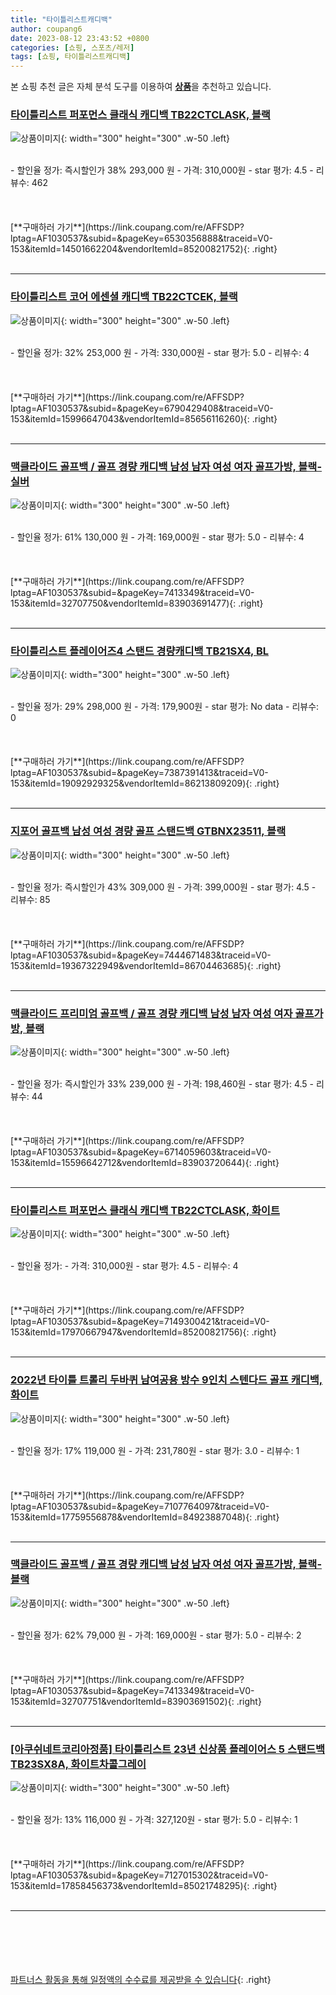 ```yaml
---
title: "타이틀리스트캐디백"
author: coupang6
date: 2023-08-12 23:43:52 +0800
categories: [쇼핑, 스포츠/레저]
tags: [쇼핑, 타이틀리스트캐디백]
---
```


본 쇼핑 추천 글은 자체 분석 도구를 이용하여 [**상품**](https://link.coupang.com/a/bao1ui)을 추천하고 있습니다.

### [타이틀리스트 퍼포먼스 클래식 캐디백 TB22CTCLASK, 블랙](https://link.coupang.com/re/AFFSDP?lptag=AF1030537&subid=&pageKey=6530356888&traceid=V0-153&itemId=14501662204&vendorItemId=85200821752)

![상품이미지](https://thumbnail8.coupangcdn.com/thumbnails/remote/230x230ex/image/vendor_inventory/6525/7c40bca99fb1e27b2837b3c5318f7265208f65c53f0db25b52fdcc5889b9.jpg){: width="300" height="300" .w-50 .left}


<br>
- 할인율 정가: 즉시할인가 38%  293,000   원
- 가격: 310,000원
- star 평가: 4.5
- 리뷰수: 462
<br>
<br>
<br>
<br>
[**구매하러 가기**](https://link.coupang.com/re/AFFSDP?lptag=AF1030537&subid=&pageKey=6530356888&traceid=V0-153&itemId=14501662204&vendorItemId=85200821752){: .right}
<br>
<br>

---

### [타이틀리스트 코어 에센셜 캐디백 TB22CTCEK, 블랙](https://link.coupang.com/re/AFFSDP?lptag=AF1030537&subid=&pageKey=6790429408&traceid=V0-153&itemId=15996647043&vendorItemId=85656116260)

![상품이미지](https://thumbnail10.coupangcdn.com/thumbnails/remote/230x230ex/image/vendor_inventory/cea4/03235b0a5b654a19beb2ba785e5c3ce1c7a480280e8f71b26660db880f6e.jpg){: width="300" height="300" .w-50 .left}


<br>
- 할인율 정가: 32%  253,000   원
- 가격: 330,000원
- star 평가: 5.0
- 리뷰수: 4
<br>
<br>
<br>
<br>
[**구매하러 가기**](https://link.coupang.com/re/AFFSDP?lptag=AF1030537&subid=&pageKey=6790429408&traceid=V0-153&itemId=15996647043&vendorItemId=85656116260){: .right}
<br>
<br>

---

### [맥클라이드 골프백 / 골프 경량 캐디백 남성 남자 여성 여자 골프가방, 블랙-실버](https://link.coupang.com/re/AFFSDP?lptag=AF1030537&subid=&pageKey=7413349&traceid=V0-153&itemId=32707750&vendorItemId=83903691477)

![상품이미지](https://thumbnail6.coupangcdn.com/thumbnails/remote/230x230ex/image/vendor_inventory/d13f/d7224866796b04fd422bc04f692102c1101ce21e74993d2bb1b04c96ec9b.jpg){: width="300" height="300" .w-50 .left}


<br>
- 할인율 정가: 61%  130,000   원
- 가격: 169,000원
- star 평가: 5.0
- 리뷰수: 4
<br>
<br>
<br>
<br>
[**구매하러 가기**](https://link.coupang.com/re/AFFSDP?lptag=AF1030537&subid=&pageKey=7413349&traceid=V0-153&itemId=32707750&vendorItemId=83903691477){: .right}
<br>
<br>

---

### [타이틀리스트 플레이어즈4 스탠드 경량캐디백 TB21SX4, BL](https://link.coupang.com/re/AFFSDP?lptag=AF1030537&subid=&pageKey=7387391413&traceid=V0-153&itemId=19092929325&vendorItemId=86213809209)

![상품이미지](https://thumbnail9.coupangcdn.com/thumbnails/remote/230x230ex/image/vendor_inventory/7b52/fcc82c30f853fc57cea2260e26b533b63eebd7c05260befe6191f2a479b5.jpg){: width="300" height="300" .w-50 .left}


<br>
- 할인율 정가: 29%  298,000   원
- 가격: 179,900원
- star 평가: No data
- 리뷰수: 0
<br>
<br>
<br>
<br>
[**구매하러 가기**](https://link.coupang.com/re/AFFSDP?lptag=AF1030537&subid=&pageKey=7387391413&traceid=V0-153&itemId=19092929325&vendorItemId=86213809209){: .right}
<br>
<br>

---

### [지포어 골프백 남성 여성 경량 골프 스탠드백 GTBNX23511, 블랙](https://link.coupang.com/re/AFFSDP?lptag=AF1030537&subid=&pageKey=7444671483&traceid=V0-153&itemId=19367322949&vendorItemId=86704463685)

![상품이미지](https://thumbnail7.coupangcdn.com/thumbnails/remote/230x230ex/image/vendor_inventory/f1fb/a3958fe7d26091ce916180122d8984a07519c401e4b84ddc0c4990e37d3a.jpg){: width="300" height="300" .w-50 .left}


<br>
- 할인율 정가: 즉시할인가 43%  309,000   원
- 가격: 399,000원
- star 평가: 4.5
- 리뷰수: 85
<br>
<br>
<br>
<br>
[**구매하러 가기**](https://link.coupang.com/re/AFFSDP?lptag=AF1030537&subid=&pageKey=7444671483&traceid=V0-153&itemId=19367322949&vendorItemId=86704463685){: .right}
<br>
<br>

---

### [맥클라이드 프리미엄 골프백 / 골프 경량 캐디백 남성 남자 여성 여자 골프가방, 블랙](https://link.coupang.com/re/AFFSDP?lptag=AF1030537&subid=&pageKey=6714059603&traceid=V0-153&itemId=15596642712&vendorItemId=83903720644)

![상품이미지](https://thumbnail6.coupangcdn.com/thumbnails/remote/230x230ex/image/vendor_inventory/d095/0790153c27843021d7e81373b8769420b7b4963332d96f454ed352373d5d.jpg){: width="300" height="300" .w-50 .left}


<br>
- 할인율 정가: 즉시할인가 33%  239,000   원
- 가격: 198,460원
- star 평가: 4.5
- 리뷰수: 44
<br>
<br>
<br>
<br>
[**구매하러 가기**](https://link.coupang.com/re/AFFSDP?lptag=AF1030537&subid=&pageKey=6714059603&traceid=V0-153&itemId=15596642712&vendorItemId=83903720644){: .right}
<br>
<br>

---

### [타이틀리스트 퍼포먼스 클래식 캐디백 TB22CTCLASK, 화이트](https://link.coupang.com/re/AFFSDP?lptag=AF1030537&subid=&pageKey=7149300421&traceid=V0-153&itemId=17970667947&vendorItemId=85200821756)

![상품이미지](https://thumbnail10.coupangcdn.com/thumbnails/remote/230x230ex/image/vendor_inventory/d7f1/6f3daf187c3e67cff31f6e8afd4d3df83fe4d314a739a196fad33eb952ad.jpg){: width="300" height="300" .w-50 .left}


<br>
- 할인율 정가: 
- 가격: 310,000원
- star 평가: 4.5
- 리뷰수: 4
<br>
<br>
<br>
<br>
[**구매하러 가기**](https://link.coupang.com/re/AFFSDP?lptag=AF1030537&subid=&pageKey=7149300421&traceid=V0-153&itemId=17970667947&vendorItemId=85200821756){: .right}
<br>
<br>

---

### [2022년 타이틀 트롤리 두바퀴 남여공용 방수 9인치 스텐다드 골프 캐디백, 화이트](https://link.coupang.com/re/AFFSDP?lptag=AF1030537&subid=&pageKey=7107764097&traceid=V0-153&itemId=17759556878&vendorItemId=84923887048)

![상품이미지](https://thumbnail7.coupangcdn.com/thumbnails/remote/230x230ex/image/vendor_inventory/1af7/2525c984b9f134a57343c7a7f5c482b9c1a42570f4feac281d6054f01f3b.jpg){: width="300" height="300" .w-50 .left}


<br>
- 할인율 정가: 17%  119,000   원
- 가격: 231,780원
- star 평가: 3.0
- 리뷰수: 1
<br>
<br>
<br>
<br>
[**구매하러 가기**](https://link.coupang.com/re/AFFSDP?lptag=AF1030537&subid=&pageKey=7107764097&traceid=V0-153&itemId=17759556878&vendorItemId=84923887048){: .right}
<br>
<br>

---

### [맥클라이드 골프백 / 골프 경량 캐디백 남성 남자 여성 여자 골프가방, 블랙-블랙](https://link.coupang.com/re/AFFSDP?lptag=AF1030537&subid=&pageKey=7413349&traceid=V0-153&itemId=32707751&vendorItemId=83903691502)

![상품이미지](https://thumbnail6.coupangcdn.com/thumbnails/remote/230x230ex/image/vendor_inventory/20ec/074e82d1b69289df761bb96c9892a68be694706eab07db63b5fe1c39853d.jpg){: width="300" height="300" .w-50 .left}


<br>
- 할인율 정가: 62%  79,000   원
- 가격: 169,000원
- star 평가: 5.0
- 리뷰수: 2
<br>
<br>
<br>
<br>
[**구매하러 가기**](https://link.coupang.com/re/AFFSDP?lptag=AF1030537&subid=&pageKey=7413349&traceid=V0-153&itemId=32707751&vendorItemId=83903691502){: .right}
<br>
<br>

---

### [[아쿠쉬네트코리아정품] 타이틀리스트 23년 신상품 플레이어스 5 스탠드백 TB23SX8A, 화이트차콜그레이](https://link.coupang.com/re/AFFSDP?lptag=AF1030537&subid=&pageKey=7127015302&traceid=V0-153&itemId=17858456373&vendorItemId=85021748295)

![상품이미지](https://thumbnail10.coupangcdn.com/thumbnails/remote/230x230ex/image/vendor_inventory/cc3d/da12f70ba402ed3384e09b54e77f6fb206aea6f1d325dcb966a7840d87de.jpg){: width="300" height="300" .w-50 .left}


<br>
- 할인율 정가: 13%  116,000   원
- 가격: 327,120원
- star 평가: 5.0
- 리뷰수: 1
<br>
<br>
<br>
<br>
[**구매하러 가기**](https://link.coupang.com/re/AFFSDP?lptag=AF1030537&subid=&pageKey=7127015302&traceid=V0-153&itemId=17858456373&vendorItemId=85021748295){: .right}
<br>
<br>

---
<br><br><br><br><br> [파트너스 활동을 통해 일정액의 수수료를 제공받을 수 있습니다](https://link.coupang.com/a/bao1ui){: .right}